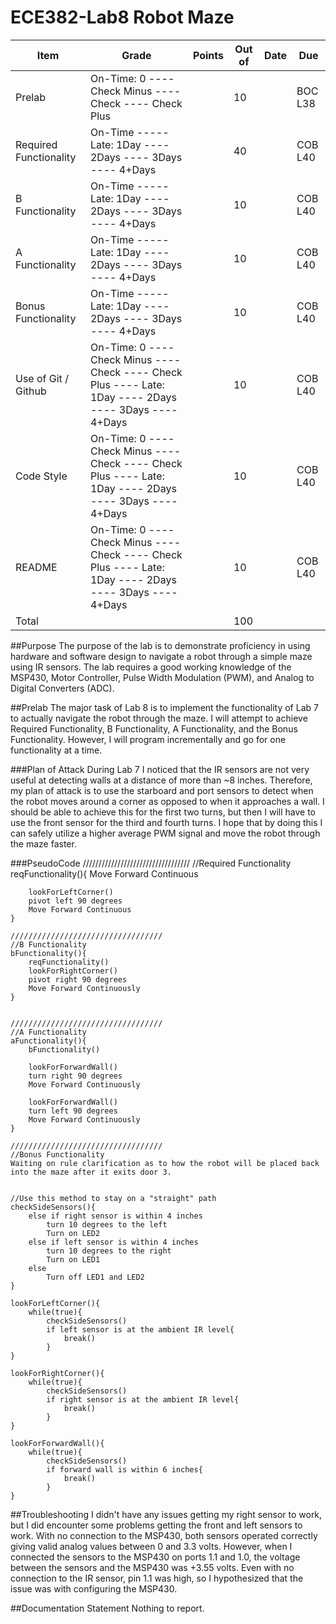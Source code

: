 ECE382-Lab8 Robot Maze
======================

Item	|Grade	|Points	|Out of	|Date	|Due
---|---|---|---|---|---
Prelab	|On-Time: 0 ---- Check Minus ---- Check ---- Check Plus	|	|10	|	|BOC L38
Required Functionality	|On-Time ----- Late: 1Day ---- 2Days ---- 3Days ---- 4+Days	|	|40	|	|COB L40
B Functionality	|On-Time ----- Late: 1Day ---- 2Days ---- 3Days ---- 4+Days	|	|10	|	|COB L40
A Functionality	|On-Time ----- Late: 1Day ---- 2Days ---- 3Days ---- 4+Days	|	|10	|	|COB L40
Bonus Functionality	|On-Time ----- Late: 1Day ---- 2Days ---- 3Days ---- 4+Days	|	|10	|	|COB L40
Use of Git / Github	|On-Time: 0 ---- Check Minus ---- Check ---- Check Plus ---- Late: 1Day ---- 2Days ---- 3Days ---- 4+Days	|	|10	|	|COB L40
Code Style	|On-Time: 0 ---- Check Minus ---- Check ---- Check Plus ---- Late: 1Day ---- 2Days ---- 3Days ---- 4+Days	|	|10	|	|COB L40
README	|On-Time: 0 ---- Check Minus ---- Check ---- Check Plus ---- Late: 1Day ---- 2Days ---- 3Days ---- 4+Days	|	|10	|	|COB L40
Total	|	|	|100	|


##Purpose
The purpose of the lab is to demonstrate proficiency in using hardware and software design to navigate a robot through a simple maze using IR sensors. The lab requires a good working knowledge of the MSP430, Motor Controller, Pulse Width Modulation (PWM), and Analog to Digital Converters (ADC).


##Prelab
The major task of Lab 8 is to implement the functionality of Lab 7 to actually navigate the robot through the maze. I will attempt to achieve Required Functionality, B Functionality, A Functionality, and the Bonus Functionality. However, I will program incrementally and go for one functionality at a time. 

###Plan of Attack
During Lab 7 I noticed that the IR sensors are not very useful at detecting walls at a distance of more than ~8 inches. Therefore, my plan of attack is to use the starboard and port sensors to detect when the robot moves around a corner as opposed to when it approaches a wall. I should be able to achieve this for the first two turns, but then I will have to use the front sensor for the third and fourth turns. I hope that by doing this I can safely utilize a higher average PWM signal and move the robot through the maze faster. 


	
###PseudoCode
	//////////////////////////////////
	//Required Functionality
	reqFunctionality(){
		Move Forward Continuous
		
		lookForLeftCorner()
		pivot left 90 degrees
		Move Forward Continuous
	}
	
	//////////////////////////////////
	//B Functionality
	bFunctionality(){
		reqFunctionality()
		lookForRightCorner()
		pivot right 90 degrees
		Move Forward Continuously
	}
	
	
	//////////////////////////////////
	//A Functionality
	aFunctionality(){
		bFunctionality()
		
		lookForForwardWall()
		turn right 90 degrees
		Move Forward Continuously
		
		lookForForwardWall()
		turn left 90 degrees
		Move Forward Continuously
	}
	
	//////////////////////////////////
	//Bonus Functionality
	Waiting on rule clarification as to how the robot will be placed back into the maze after it exits door 3.

	
	//Use this method to stay on a "straight" path
	checkSideSensors(){
		else if right sensor is within 4 inches
			turn 10 degrees to the left
			Turn on LED2
		else if left sensor is within 4 inches
			turn 10 degrees to the right
			Turn on LED1
		else
			Turn off LED1 and LED2
	}
	
	lookForLeftCorner(){
		while(true){
			checkSideSensors()
			if left sensor is at the ambient IR level{
				break()
			}
	}
	
	lookForRightCorner(){
		while(true){
			checkSideSensors()
			if right sensor is at the ambient IR level{
				break()
			}
	}	
	
	lookForForwardWall(){
		while(true){
			checkSideSensors()
			if forward wall is within 6 inches{
				break()
			}
	}
	
##Troubleshooting
	I didn't have any issues getting my right sensor to work, but I did encounter some problems getting the front and left sensors to work. With no connection to the MSP430, both sensors operated correctly giving valid analog values between 0 and 3.3 volts. However, when I connected the sensors to the MSP430 on ports 1.1 and 1.0, the voltage between the sensors and the MSP430 was +3.55 volts. Even with no connection to the IR sensor, pin 1.1 was high, so I hypothesized that the issue was with configuring the MSP430.
	
	
##Documentation Statement
Nothing to report.